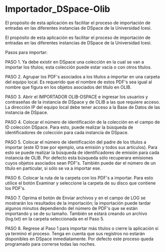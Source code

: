Importador_DSpace-Olib
======================

El propósito de esta aplicación es facilitar el proceso de importación de entradas en las diferentes instancias de DSpace de la Universidad Icesi.

El propósito de esta aplicación es facilitar el proceso de importación de entradas en las diferentes instancias de DSpace de la Universidad Icesi.


Pasos para importar:

PASO 1.
Ya debe existir en DSpace una colección en la cual se van a importar los títulos; esta colección puede estar vacía o con otros títulos.

PASO 2.
Agrupar los PDF's asociados a los títulos a importar en una carpeta del equipo local.
Es requerido que el nombre de estos PDF's sea igual al nombre que figura en los objetos asociados del título en OLIB.

PASO 3.
Abrir el IMPORTADOR OLIB-DSPACE e ingresar los usuarios y contraseñas de la instancia de DSpace y de OLIB a las que requiere acceso.
La dirección IP del equipo local debe tener acceso a la Base de Datos de las instancia de DSpace.

PASO 4.
Colocar el número de identificación de la colección en el campo de ID colección DSpace.
Para esto, puede realizar la búsqueda de identificadores de colección para cada instancia de DSpace.

PASO 5.
Colocar el número de identificación del padre de los títulos a importar (este ID trae por ejemplo, una emisión y todos sus artículos).
Para esto se puede realizar la búsqueda de identificadores de emisión para cada instancia de OLIB.
Por defecto esta búsqueda sólo recuperara emisiones cuyos objetos asociados sean PDF's.
También puede dar el número de un título en particular, si sólo se va a importar ese.

PASO 6.
Colocar la ruta de la carpeta con los PDF's a importar.
Para esto utilice el botón Examinar y seleccione la carpeta de su disco que contiene los PDF's.

PASO 7.
Oprima el botón de Enviar archivos y en el campo de LOG se mostrarán los resultados de la importación; la importación puede tardar algunos minutos dependiendo del número de PDF's que se están importando y se de su tamaño.
También se estará creando un archivo (log.txt) en la carpeta seleccionada en el Paso 5.

PASO 8.
Regrese al Paso 1 para importar más títulos o cierre la aplicación si ya terminó el proceso.
Tenga en cuenta que sus registros no estarán disponibles en DSpace inmediatamente.
Por defecto este proceso queda programado para correrse todas las noches.
